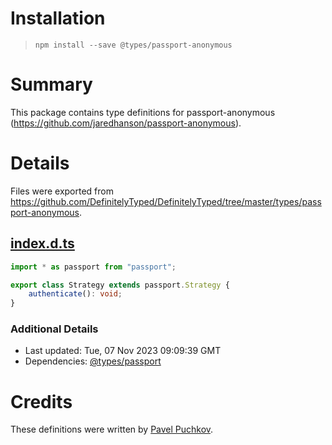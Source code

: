 # Installation
> `npm install --save @types/passport-anonymous`

# Summary
This package contains type definitions for passport-anonymous (https://github.com/jaredhanson/passport-anonymous).

# Details
Files were exported from https://github.com/DefinitelyTyped/DefinitelyTyped/tree/master/types/passport-anonymous.
## [index.d.ts](https://github.com/DefinitelyTyped/DefinitelyTyped/tree/master/types/passport-anonymous/index.d.ts)
````ts
import * as passport from "passport";

export class Strategy extends passport.Strategy {
    authenticate(): void;
}

````

### Additional Details
 * Last updated: Tue, 07 Nov 2023 09:09:39 GMT
 * Dependencies: [@types/passport](https://npmjs.com/package/@types/passport)

# Credits
These definitions were written by [Pavel Puchkov](https://github.com/0x6368656174).
